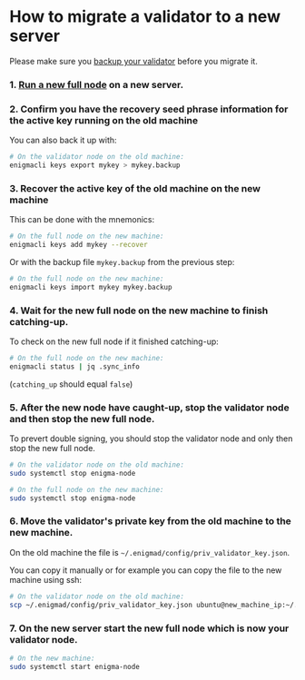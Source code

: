 # How to migrate a validator to a new server

Please make sure you [backup your validator](/docs/validators_and_full_nodes/backup-a-validator.md) before you migrate it.

### 1. [Run a new full node](/docs/validators_and_full_nodes/run-full-node-mainnet.md) on a new server.

### 2. Confirm you have the recovery seed phrase information for the active key running on the old machine

You can also back it up with:

```bash
# On the validator node on the old machine:
enigmacli keys export mykey > mykey.backup
```

### 3. Recover the active key of the old machine on the new machine

This can be done with the mnemonics:

```bash
# On the full node on the new machine:
enigmacli keys add mykey --recover
```

Or with the backup file `mykey.backup` from the previous step:

```bash
# On the full node on the new machine:
enigmacli keys import mykey mykey.backup
```

### 4. Wait for the new full node on the new machine to finish catching-up.

To check on the new full node if it finished catching-up:

```bash
# On the full node on the new machine:
enigmacli status | jq .sync_info
```

(`catching_up` should equal `false`)

### 5. After the new node have caught-up, stop the validator node and then stop the new full node.

To prevert double signing, you should stop the validator node and only then stop the new full node.

```bash
# On the validator node on the old machine:
sudo systemctl stop enigma-node
```

```bash
# On the full node on the new machine:
sudo systemctl stop enigma-node
```

### 6. Move the validator's private key from the old machine to the new machine.

On the old machine the file is `~/.enigmad/config/priv_validator_key.json`.

You can copy it manually or for example you can copy the file to the new machine using ssh:

```bash
# On the validator node on the old machine:
scp ~/.enigmad/config/priv_validator_key.json ubuntu@new_machine_ip:~/.enigmad/config/priv_validator_key.json
```

### 7. On the new server start the new full node which is now your validator node.

```bash
# On the new machine:
sudo systemctl start enigma-node
```
